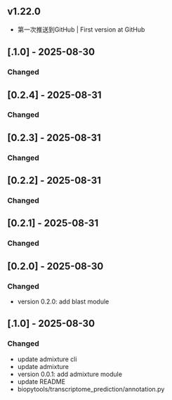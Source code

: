 ## v1.22.0
- 第一次推送到GitHub | First version at GitHub
## [.1.0] - 2025-08-30

### Changed
## [0.2.4] - 2025-08-31

### Changed


## [0.2.3] - 2025-08-31

### Changed


## [0.2.2] - 2025-08-31

### Changed


## [0.2.1] - 2025-08-31

### Changed


## [0.2.0] - 2025-08-30

### Changed
- version 0.2.0: add blast module

## [.1.0] - 2025-08-30

### Changed

- update admixture cli
- update admixture
- version 0.0.1: add admixture module
- update README
- biopytools/transcriptome_prediction/annotation.py


